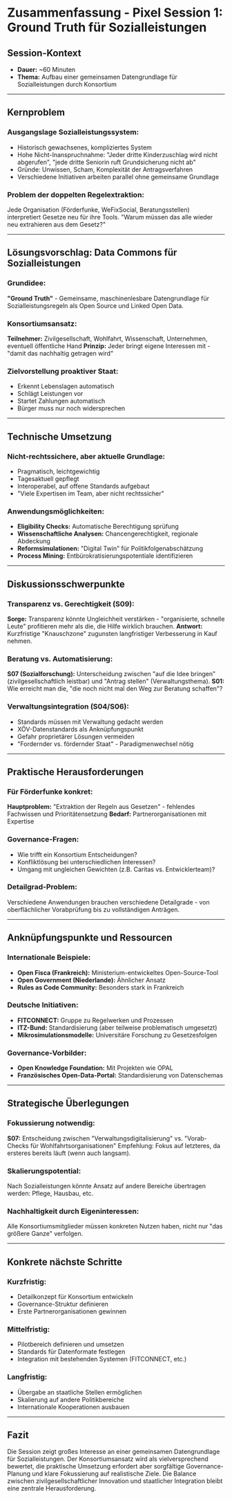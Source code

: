# Zusammenfassung - Pixel Session 1: Ground Truth für Sozialleistungen

## **Session-Kontext**
- **Dauer:** ~60 Minuten 
- **Thema:** Aufbau einer gemeinsamen Datengrundlage für Sozialleistungen durch Konsortium

---

## **Kernproblem**

### **Ausgangslage Sozialleistungssystem:**
- Historisch gewachsenes, kompliziertes System
- Hohe Nicht-Inanspruchnahme: "Jeder dritte Kinderzuschlag wird nicht abgerufen", "jede dritte Seniorin ruft Grundsicherung nicht ab"
- Gründe: Unwissen, Scham, Komplexität der Antragsverfahren
- Verschiedene Initiativen arbeiten parallel ohne gemeinsame Grundlage

### **Problem der doppelten Regelextraktion:**
Jede Organisation (Förderfunke, WeFixSocial, Beratungsstellen) interpretiert Gesetze neu für ihre Tools. "Warum müssen das alle wieder neu extrahieren aus dem Gesetz?"

---

## **Lösungsvorschlag: Data Commons für Sozialleistungen**

### **Grundidee:**
**"Ground Truth"** - Gemeinsame, maschinenlesbare Datengrundlage für Sozialleistungsregeln als Open Source und Linked Open Data.

### **Konsortiumsansatz:**
**Teilnehmer:** Zivilgesellschaft, Wohlfahrt, Wissenschaft, Unternehmen, eventuell öffentliche Hand
**Prinzip:** Jeder bringt eigene Interessen mit - "damit das nachhaltig getragen wird"

### **Zielvorstellung proaktiver Staat:**
- Erkennt Lebenslagen automatisch
- Schlägt Leistungen vor  
- Startet Zahlungen automatisch
- Bürger muss nur noch widersprechen

---

## **Technische Umsetzung**

### **Nicht-rechtssichere, aber aktuelle Grundlage:**
- Pragmatisch, leichtgewichtig
- Tagesaktuell gepflegt
- Interoperabel, auf offene Standards aufgebaut
- "Viele Expertisen im Team, aber nicht rechtssicher"

### **Anwendungsmöglichkeiten:**
- **Eligibility Checks:** Automatische Berechtigung sprüfung
- **Wissenschaftliche Analysen:** Chancengerechtigkeit, regionale Abdeckung
- **Reformsimulationen:** "Digital Twin" für Politikfolgenabschätzung
- **Process Mining:** Entbürokratisierungspotentiale identifizieren

---

## **Diskussionsschwerpunkte**

### **Transparenz vs. Gerechtigkeit (S09):**
**Sorge:** Transparenz könnte Ungleichheit verstärken - "organisierte, schnelle Leute" profitieren mehr als die, die Hilfe wirklich brauchen.
**Antwort:** Kurzfristige "Knauschzone" zugunsten langfristiger Verbesserung in Kauf nehmen.

### **Beratung vs. Automatisierung:**
**S07 (Sozialforschung):** Unterscheidung zwischen "auf die Idee bringen" (zivilgesellschaftlich leistbar) und "Antrag stellen" (Verwaltungsthema).
**S01:** Wie erreicht man die, "die noch nicht mal den Weg zur Beratung schaffen"?

### **Verwaltungsintegration (S04/S06):**
- Standards müssen mit Verwaltung gedacht werden
- XÖV-Datenstandards als Anknüpfungspunkt
- Gefahr proprietärer Lösungen vermeiden
- "Fordernder vs. fördernder Staat" - Paradigmenwechsel nötig

---

## **Praktische Herausforderungen**

### **Für Förderfunke konkret:**
**Hauptproblem:** "Extraktion der Regeln aus Gesetzen" - fehlendes Fachwissen und Prioritätensetzung
**Bedarf:** Partnerorganisationen mit Expertise

### **Governance-Fragen:**
- Wie trifft ein Konsortium Entscheidungen?
- Konfliktlösung bei unterschiedlichen Interessen?
- Umgang mit ungleichen Gewichten (z.B. Caritas vs. Entwicklerteam)?

### **Detailgrad-Problem:**
Verschiedene Anwendungen brauchen verschiedene Detailgrade - von oberflächlicher Vorabprüfung bis zu vollständigen Anträgen.

---

## **Anknüpfungspunkte und Ressourcen**

### **Internationale Beispiele:**
- **Open Fisca (Frankreich):** Ministerium-entwickeltes Open-Source-Tool
- **Open Government (Niederlande):** Ähnlicher Ansatz
- **Rules as Code Community:** Besonders stark in Frankreich

### **Deutsche Initiativen:**
- **FITCONNECT:** Gruppe zu Regelwerken und Prozessen
- **ITZ-Bund:** Standardisierung (aber teilweise problematisch umgesetzt)
- **Mikrosimulationsmodelle:** Universitäre Forschung zu Gesetzesfolgen

### **Governance-Vorbilder:**
- **Open Knowledge Foundation:** Mit Projekten wie OPAL
- **Französisches Open-Data-Portal:** Standardisierung von Datenschemas

---

## **Strategische Überlegungen**

### **Fokussierung notwendig:**
**S07:** Entscheidung zwischen "Verwaltungsdigitalisierung" vs. "Vorab-Checks für Wohlfahrtsorganisationen"
Empfehlung: Fokus auf letzteres, da ersteres bereits läuft (wenn auch langsam).

### **Skalierungspotential:**
Nach Sozialleistungen könnte Ansatz auf andere Bereiche übertragen werden: Pflege, Hausbau, etc.

### **Nachhaltigkeit durch Eigeninteressen:**
Alle Konsortiumsmitglieder müssen konkreten Nutzen haben, nicht nur "das größere Ganze" verfolgen.

---

## **Konkrete nächste Schritte**

### **Kurzfristig:**
- Detailkonzept für Konsortium entwickeln
- Governance-Struktur definieren  
- Erste Partnerorganisationen gewinnen

### **Mittelfristig:**
- Pilotbereich definieren und umsetzen
- Standards für Datenformate festlegen
- Integration mit bestehenden Systemen (FITCONNECT, etc.)

### **Langfristig:**
- Übergabe an staatliche Stellen ermöglichen
- Skalierung auf andere Politikbereiche
- Internationale Kooperationen ausbauen

---

## **Fazit**

Die Session zeigt großes Interesse an einer gemeinsamen Datengrundlage für Sozialleistungen. Der Konsortiumsansatz wird als vielversprechend bewertet, die praktische Umsetzung erfordert aber sorgfältige Governance-Planung und klare Fokussierung auf realistische Ziele. Die Balance zwischen zivilgesellschaftlicher Innovation und staatlicher Integration bleibt eine zentrale Herausforderung.

